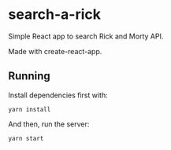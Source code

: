 # search-a-rick

Simple React app to search Rick and Morty API.

Made with create-react-app.

## Running

Install dependencies first with:

```
yarn install
```

And then, run the server:

```
yarn start
```
